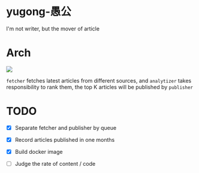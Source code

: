 # yugong-愚公
I'm not writer, but the mover of article

# Arch

![](http://ojiqea97q.bkt.clouddn.com/content/distribution/Screen%20Shot%202018-03-03%20at%2021.29.06.png)

`fetcher` fetches latest articles from different sources, and `analytizer`
takes responsibility to rank them, the top K articles will be published by `publisher` 


# TODO

 - [x] Separate fetcher and  publisher by queue
 - [x] Record articles published in one months
 - [x] Build docker image
 - [ ] Judge the rate of content / code

